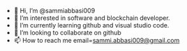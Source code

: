 - 👋 Hi, I’m @sammiabbasi009
- 👀 I’m interested in software and blockchain developer.
- 🌱 I’m currently learning github and visual studio code.
- 💞️ I’m looking to collaborate on github
- 📫 How to reach me email=sammi.abbasi009@gmail.com
<!---
sammiabbasi009/sammiabbasi009 is a ✨ special ✨ repository because its `README.md` (this file) appears on your GitHub profile.
You can click the Preview link to take a look at your changes.
--->
